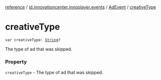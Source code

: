 [reference](../../index.md) / [id.innovationcenter.innoplayer.events](../index.md) / [AdEvent](index.md) / [creativeType](./creative-type.md)

# creativeType

`var creativeType: `[`String`](https://kotlinlang.org/api/latest/jvm/stdlib/kotlin/-string/index.html)`?`

The type of ad that was skipped.

### Property

`creativeType` - The type of ad that was skipped.
